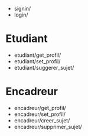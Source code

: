- signin/
- login/

# Etudiant
- etudiant/get_profil/
- etudiant/set_profil/
- etudiant/suggerer_sujet/


# Encadreur
- encadreur/get_profil/
- encadreur/set_profil/
- encadreur/creer_sujet/
- encadreur/supprimer_sujet/

